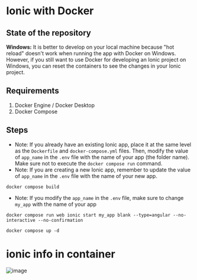 # Ionic with Docker

## State of the repository

**Windows:** It is better to develop on your local machine because "hot reload" doesn't work when running the app with Docker on Windows. However, if you still want to use Docker for developing an Ionic project on Windows, you can reset the containers to see the changes in your Ionic project.

## Requirements

1. Docker Engine / Docker Desktop
2. Docker Compose

## Steps
- Note: If you already have an existing Ionic app, place it at the same level as the `Dockerfile` and `docker-compose.yml` files. Then, modify the value of `app_name` in the `.env` file with the name of your app (the folder name). Make sure not to execute the `docker compose run` command.
- Note: If you are creating a new Ionic app, remember to update the value of `app_name` in the `.env` file with the name of your new app. 

```
docker compose build
 ```
 
- Note: If you modify the `app_name` in the `.env` file, make sure to change `my_app` with the name of your app

```
docker compose run web ionic start my_app blank --type=angular --no-interactive --no-confirmation
```

```
docker compose up -d
```


# ionic info in container
![image](https://github.com/Wladimir3984/docker-ionic/assets/83993271/10842c9f-a7f3-4d0a-82ea-e9bfb07332e5)

